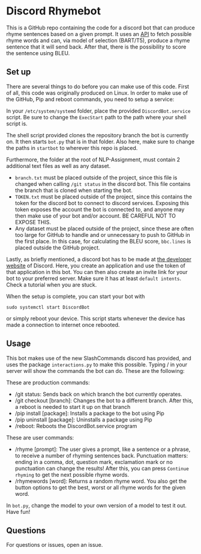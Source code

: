 # Discord Rhymebot

This is a GitHub repo containing the code for a discord bot that can produce rhyme sentences based on a given prompt. It uses an [API](https://www.datamuse.com/api/) to fetch possible rhyme words and can, via model of selection (BART/T5), produce a rhyme sentence that it will send back. After that, there is the possibility to score the sentence using BLEU.

## Set up
There are several things to do before you can make use of this code. First of all, this code was originally produced on Linux. In order to make use of the GitHub, Pip and reboot commands, you need to setup a service:

In your `/etc/system/systemd` folder, place the provided `DiscordBot.service` script. Be sure to change the `ExecStart` path to the path where your shell script is.

The shell script provided clones the repository branch the bot is currently on. It then starts `bot.py` that is in that folder. Also here, make sure to change the paths in `startbot` to wherever this repo is placed.

Furthermore, the folder at the root of NLP-Assignment, must contain 2 additional text files as well as any dataset. 
- `branch.txt` must be placed outside of the project, since this file is changed when calling `/git status` in the discord bot. This file contains the branch that is cloned when starting the bot.
- `TOKEN.txt` must be placed outside of the project, since this contains the token for the discord bot to connect to discord services. Exposing this token exposes the account the bot is connected to, and anyone may then make use of your bot and/or account. BE CAREFUL NOT TO EXPOSE THIS.
- Any dataset must be placed outside of the project, since these are often too large for GitHub to handle and or unnecessary to push to GitHub in the first place. In this case, for calculating the BLEU score, `bbc.lines` is placed outside the GitHub project.

Lastly, as briefly mentioned, a discord bot has to be made at [the developer website](https://discord.com/developers/applications) of Discord. Here, you create an application and use the token of that application in this bot. You can then also create an invite link for your bot to your preferred server. Make sure it has at least `default intents`. Check a tutorial when you are stuck.

When the setup is complete, you can start your bot with 
```
sudo systemctl start DiscordBot
```
or simply reboot your device. This script starts whenever the device has made a connection to internet once rebooted.

## Usage
This bot makes use of the new SlashCommands discord has provided, and uses the package `interactions.py` to make this possible. Typing / in your server will show the commands the bot can do. These are the following:

These are production commands:
- /git status: Sends back on which branch the bot currently operates.
- /git checkout [branch]: Changes the bot to a different branch. After this, a reboot is needed to start it up on that branch
- /pip install [package]: Installs a package to the bot using Pip
- /pip uninstall [package]: Uninstalls a package using Pip
- /reboot: Reboots the DiscordBot.service program

These are user commands:
- /rhyme [prompt]: The user gives a prompt, like a sentence or a phrase, to receive a number of rhyming sentences back. Punctuation matters: ending in a comma, dot, question mark, exclamation mark or no punctuation can change the results! After this, you can press `Continue rhyming` to get the next possible rhyme words.
- /rhymewords [word]: Returns a random rhyme word. You also get the button options to get the best, worst or all rhyme words for the given word. 

In `bot.py`, change the model to your own version of a model to test it out. Have fun!

## Questions
For questions or issues, open an issue.
